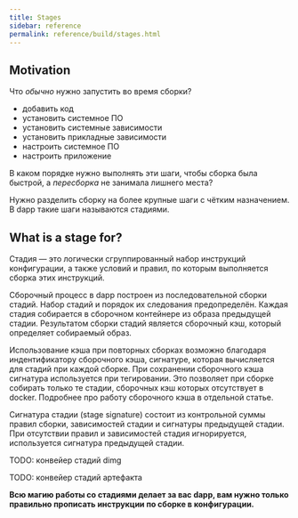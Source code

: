 ```yaml
---
title: Stages
sidebar: reference
permalink: reference/build/stages.html
---
```


## Motivation

Что _обычно_ нужно запустить во время сборки?

* добавить код
* установить системное ПО
* установить системные зависимости
* установить прикладные зависимости
* настроить системное ПО
* настроить приложение

В каком порядке нужно выполнять эти шаги, чтобы сборка была быстрой, а _пересборка_ не занимала лишнего места? 

Нужно разделить сборку на более крупные шаги с чётким назначением. В dapp такие шаги называются стадиями.

## What is a stage for?

Стадия — это логически сгруппированный набор инструкций конфигурации, а также условий и правил, по которым выполняется сборка этих инструкций.

Сборочный процесс в dapp построен из последовательной сборки стадий. Набор стадий и порядок их следования предопределён. Каждая стадия собирается в сборочном контейнере из образа предыдущей стадии. Результатом сборки стадий является сборочный кэш, который определяет собираемый образ.

Использование кэша при повторных сборках возможно благодаря индентификатору сборочного кэша, сигнатуре, которая вычисляется для стадий при каждой сборке. При сохранении сборочного кэша сигнатура используется при тегировании. Это позволяет при сборке собирать только те стадии, сборочных кэш которых отсутствует в docker. Подробнее про работу сборочного кэша в отдельной статье.

Сигнатура стадии (stage signature) состоит из контрольной суммы правил сборки, зависимостей стадии и сигнатуры предыдущей стадии. При отсутствии правил и зависимостей стадия игнорируется, используется сигнатура предыдущей стадии.

TODO: конвейер стадий dimg

TODO: конвейер стадий артефакта

**Всю магию работы со стадиями делает за вас dapp, вам нужно только правильно прописать инструкции по сборке в конфигурации.**
